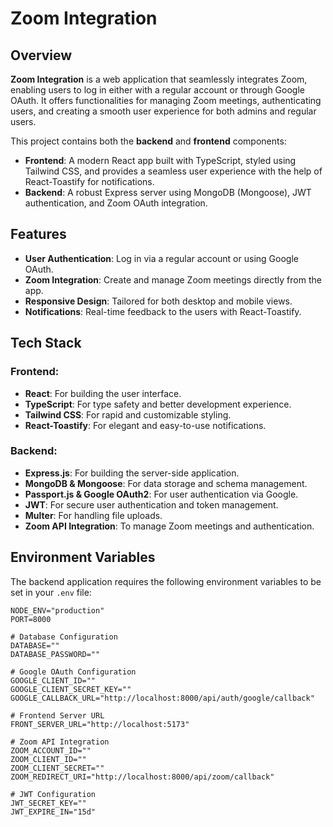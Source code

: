 # Zoom Integration

## Overview

**Zoom Integration** is a web application that seamlessly integrates Zoom, enabling users to log in either with a regular account or through Google OAuth. It offers functionalities for managing Zoom meetings, authenticating users, and creating a smooth user experience for both admins and regular users.

This project contains both the **backend** and **frontend** components:

- **Frontend**: A modern React app built with TypeScript, styled using Tailwind CSS, and provides a seamless user experience with the help of React-Toastify for notifications.
- **Backend**: A robust Express server using MongoDB (Mongoose), JWT authentication, and Zoom OAuth integration.

## Features

- **User Authentication**: Log in via a regular account or using Google OAuth.
- **Zoom Integration**: Create and manage Zoom meetings directly from the app.
- **Responsive Design**: Tailored for both desktop and mobile views.
- **Notifications**: Real-time feedback to the users with React-Toastify.

## Tech Stack

### Frontend:

- **React**: For building the user interface.
- **TypeScript**: For type safety and better development experience.
- **Tailwind CSS**: For rapid and customizable styling.
- **React-Toastify**: For elegant and easy-to-use notifications.

### Backend:

- **Express.js**: For building the server-side application.
- **MongoDB & Mongoose**: For data storage and schema management.
- **Passport.js & Google OAuth2**: For user authentication via Google.
- **JWT**: For secure user authentication and token management.
- **Multer**: For handling file uploads.
- **Zoom API Integration**: To manage Zoom meetings and authentication.

## Environment Variables

The backend application requires the following environment variables to be set in your `.env` file:

```env
NODE_ENV="production"
PORT=8000

# Database Configuration
DATABASE=""
DATABASE_PASSWORD=""

# Google OAuth Configuration
GOOGLE_CLIENT_ID=""
GOOGLE_CLIENT_SECRET_KEY=""
GOOGLE_CALLBACK_URL="http://localhost:8000/api/auth/google/callback"

# Frontend Server URL
FRONT_SERVER_URL="http://localhost:5173"

# Zoom API Integration
ZOOM_ACCOUNT_ID=""
ZOOM_CLIENT_ID=""
ZOOM_CLIENT_SECRET=""
ZOOM_REDIRECT_URI="http://localhost:8000/api/zoom/callback"

# JWT Configuration
JWT_SECRET_KEY=""
JWT_EXPIRE_IN="15d"
```
